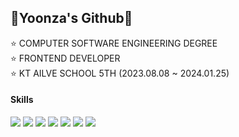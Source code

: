 ## 🐰Yoonza's Github🐰

⭐️ COMPUTER SOFTWARE ENGINEERING DEGREE<br>
⭐ FRONTEND DEVELOPER<br>
⭐️ KT AILVE SCHOOL 5TH (2023.08.08 ~ 2024.01.25)


#### Skills
![](https://img.shields.io/badge/Python-3776AB?style=for-the-badge&logo=python&logoColor=white) ![](https://img.shields.io/badge/HTML-239120?style=for-the-badge&logo=html5&logoColor=white) ![](https://img.shields.io/badge/CSS-239120?&style=for-the-badge&logo=css3&logoColor=white) ![](https://img.shields.io/badge/HTML5-E34F26?style=for-the-badge&logo=html5&logoColor=white) ![](https://img.shields.io/badge/CSS3-1572B6?style=for-the-badge&logo=css3&logoColor=white) ![](https://img.shields.io/badge/React-20232A?style=for-the-badge&logo=react&logoColor=61DAFB) ![](<img src="https://img.shields.io/badge/Javascript-ffb13b?style=flat-square&logo=javascript&logoColor=white"/>)
